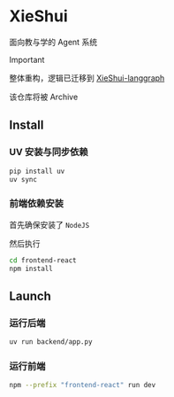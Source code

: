 # XieShui

面向教与学的 Agent 系统

> [!IMPORTANT]
> 整体重构，逻辑已迁移到 [XieShui-langgraph](https://github.com/LifeCheckpoint/XieShui-langgraph)
> 
> 该仓库将被 Archive

## Install

### UV 安装与同步依赖

```bash
pip install uv
uv sync
```

### 前端依赖安装

首先确保安装了 `NodeJS`

然后执行

```bash
cd frontend-react
npm install
```

## Launch

### 运行后端

```bash
uv run backend/app.py
```

### 运行前端

```bash
npm --prefix "frontend-react" run dev
```
